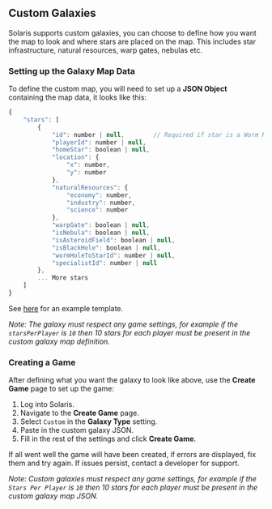 ## Custom Galaxies

Solaris supports custom galaxies, you can choose to define how you want the map to look and where stars are placed on the map. This includes star infrastructure, natural resources, warp gates, nebulas etc.

### Setting up the Galaxy Map Data

To define the custom map, you will need to set up a **JSON Object** containing the map data, it looks like this:

```js
{
    "stars": [
        {
            "id": number | null,        // Required if star is a Worm Hole
            "playerId": number | null,
            "homeStar": boolean | null,
            "location": {
                "x": number,
                "y": number
            },
            "naturalResources": {
                "economy": number,
                "industry": number,
                "science": number
            },
            "warpGate": boolean | null,
            "isNebula": boolean | null,
            "isAsteroidField": boolean | null,
            "isBlackHole": boolean | null,
            "wormHoleToStarId": number | null,
            "specialistId": number | null
        },
        ... More stars
    ]
}
```

See [here](../server/config/game/settings/user/customGalaxy/galaxy.json) for an example template.

*Note: The galaxy must respect any game settings, for example if the `starsPerPlayer` is `10` then 10 stars for each player must be present in the custom galaxy map definition.*

### Creating a Game

After defining what you want the galaxy to look like above, use the **Create Game** page to set up the game:

1. Log into Solaris.
2. Navigate to the **Create Game** page.
3. Select `Custom` in the **Galaxy Type** setting.
4. Paste in the custom galaxy JSON.
5. Fill in the rest of the settings and click **Create Game**.

If all went well the game will have been created, if errors are displayed, fix them and try again. If issues persist, contact a developer for support.

*Note: Custom galaxies must respect any game settings, for example if the `Stars Per Player` is `10` then 10 stars for each player must be present in the custom galaxy map JSON.*